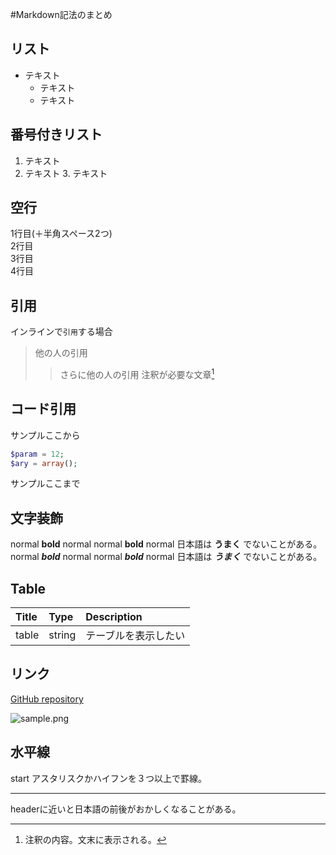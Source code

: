 #Markdown記法のまとめ

## リスト
* テキスト
    * テキスト
    * テキスト

## 番号付きリスト
1. テキスト
2. テキスト
    3. テキスト

## 空行
1行目(＋半角スペース2つ)  
2行目  
3行目<br>
4行目

## 引用
インラインで`引用`する場合
> 他の人の引用
>> さらに他の人の引用
注釈が必要な文章[^1]  
[^1]: 注釈の内容。文末に表示される。

## コード引用
サンプルここから
```php
$param = 12;
$ary = array();
```
サンプルここまで

## 文字装飾
normal **bold** normal
normal __bold__ normal 日本語は __うまく__ でないことがある。
normal ***bold*** normal
normal ___bold___ normal 日本語は ___うまく___ でないことがある。

## Table
|Title|Type|Description|
|:---|:---|:---|
|table|string|テーブルを表示したい|


## リンク
[GitHub repository](http://github.com/ogusu/)

![sample.png](https://github.com/ "sample")


## 水平線
start
アスタリスクかハイフンを３つ以上で罫線。
- - -
headerに近いと日本語の前後がおかしくなることがある。
